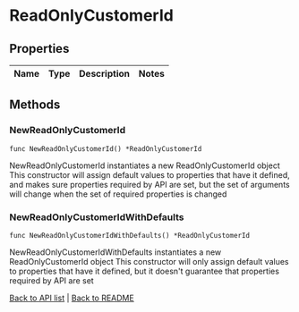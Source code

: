 # ReadOnlyCustomerId

## Properties

Name | Type | Description | Notes
------------ | ------------- | ------------- | -------------

## Methods

### NewReadOnlyCustomerId

`func NewReadOnlyCustomerId() *ReadOnlyCustomerId`

NewReadOnlyCustomerId instantiates a new ReadOnlyCustomerId object
This constructor will assign default values to properties that have it defined,
and makes sure properties required by API are set, but the set of arguments
will change when the set of required properties is changed

### NewReadOnlyCustomerIdWithDefaults

`func NewReadOnlyCustomerIdWithDefaults() *ReadOnlyCustomerId`

NewReadOnlyCustomerIdWithDefaults instantiates a new ReadOnlyCustomerId object
This constructor will only assign default values to properties that have it defined,
but it doesn't guarantee that properties required by API are set


[Back to API list](../README.md#documentation-for-api-endpoints) | [Back to README](../README.md)


